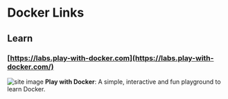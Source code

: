 # Docker Links

## Learn

### [https://labs.play-with-docker.com](https://labs.play-with-docker.com/)
![site image](https://galaxyproject.github.io/training-material/topics/admin/images/docker_whale.png)
__Play with Docker__: A simple, interactive and fun playground to learn Docker.